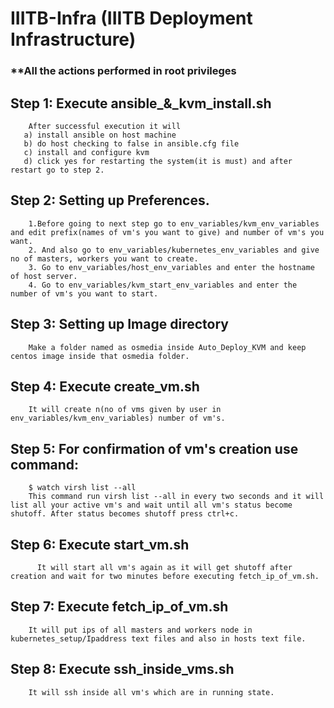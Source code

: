 # IIITB-Infra (IIITB Deployment Infrastructure)

### **All the actions performed in root privileges

## Step 1: Execute ansible_&_kvm_install.sh
        After successful execution it will
       a) install ansible on host machine
       b) do host checking to false in ansible.cfg file
       c) install and configure kvm
       d) click yes for restarting the system(it is must) and after restart go to step 2.
   
   
## Step 2: Setting up Preferences.
        1.Before going to next step go to env_variables/kvm_env_variables and edit prefix(names of vm's you want to give) and number of vm's you want.
        2. And also go to env_variables/kubernetes_env_variables and give no of masters, workers you want to create.
        3. Go to env_variables/host_env_variables and enter the hostname of host server.
        4. Go to env_variables/kvm_start_env_variables and enter the number of vm's you want to start.

## Step 3: Setting up Image directory
        Make a folder named as osmedia inside Auto_Deploy_KVM and keep centos image inside that osmedia folder.
 
## Step 4: Execute create_vm.sh
        It will create n(no of vms given by user in env_variables/kvm_env_variables) number of vm's.
     
## Step 5: For confirmation of vm's creation use command: 
        $ watch virsh list --all
        This command run virsh list --all in every two seconds and it will list all your active vm's and wait until all vm's status become shutoff. After status becomes shutoff press ctrl+c.
        
## Step 6: Execute start_vm.sh
          It will start all vm's again as it will get shutoff after creation and wait for two minutes before executing fetch_ip_of_vm.sh.
   
## Step 7: Execute fetch_ip_of_vm.sh
        It will put ips of all masters and workers node in kubernetes_setup/Ipaddress text files and also in hosts text file.
       
## Step 8: Execute ssh_inside_vms.sh
        It will ssh inside all vm's which are in running state.





    
 
     
 
 
   
